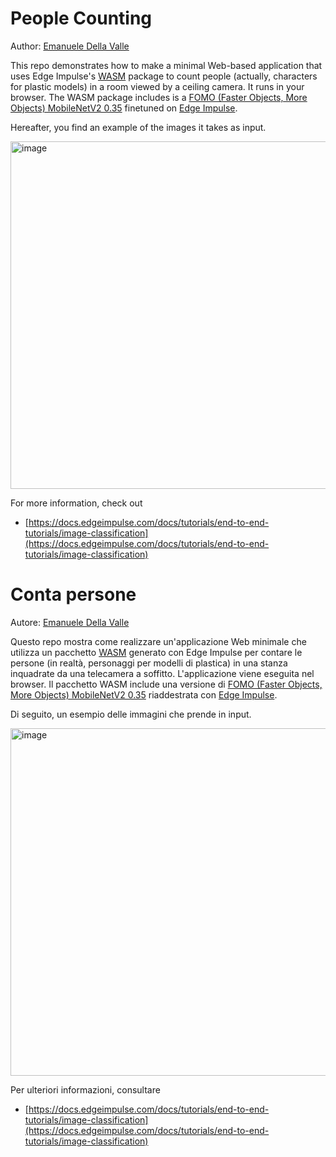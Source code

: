 # People Counting
Author: [Emanuele Della Valle](http://emanueledellavalle.org/)

This repo demonstrates how to make a minimal Web-based application that uses Edge Impulse's [WASM](https://webassembly.org/) package to count people (actually, characters for plastic models) in a room viewed by a ceiling camera. It runs in your browser. The WASM package includes is a [FOMO (Faster Objects, More Objects) MobileNetV2 0.35](https://docs.edgeimpulse.com/docs/edge-impulse-studio/learning-blocks/object-detection/fomo-object-detection-for-constrained-devices) finetuned on [Edge Impulse](https://studio.edgeimpulse.com/public/357387/live). 

Hereafter, you find an example of the images it takes as input.

<img width="556" alt="image" src="https://github.com/IxD-PoliMI/peopleCounting/assets/5645019/aa42bfff-c213-4a86-a1f2-5b52714f5aee">

For more information, check out
- [https://docs.edgeimpulse.com/docs/tutorials/end-to-end-tutorials/image-classification](https://docs.edgeimpulse.com/docs/tutorials/end-to-end-tutorials/image-classification)

# Conta persone
Autore: [Emanuele Della Valle](http://emanueledellavalle.org/) 

Questo repo mostra come realizzare un'applicazione Web minimale che utilizza un pacchetto [WASM](https://webassembly.org/) generato con Edge Impulse per contare le persone (in realtà, personaggi per modelli di plastica) in una stanza inquadrate da una telecamera a soffitto. L'applicazione viene eseguita nel browser. Il pacchetto WASM include una versione di [FOMO (Faster Objects, More Objects) MobileNetV2 0.35](https://docs.edgeimpulse.com/docs/edge-impulse-studio/learning-blocks/object-detection/fomo-object-detection-for-constrained-devices) riaddestrata con [Edge Impulse](https://studio.edgeimpulse.com/public/357387/live). 

Di seguito, un esempio delle immagini che prende in input.

<img width="556" alt="image" src="https://github.com/IxD-PoliMI/peopleCounting/assets/5645019/aa42bfff-c213-4a86-a1f2-5b52714f5aee">

Per ulteriori informazioni, consultare
- [https://docs.edgeimpulse.com/docs/tutorials/end-to-end-tutorials/image-classification](https://docs.edgeimpulse.com/docs/tutorials/end-to-end-tutorials/image-classification)


